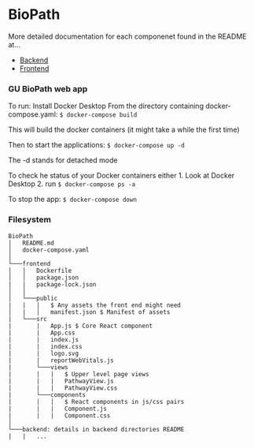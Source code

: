 # BioPath
More detailed documentation for each componenet found in the README at...
* [Backend](https://github.com/SD-2022-CPSC-10/BioPath/tree/api/backend#biopath-backend)
* [Frontend](https://github.com/SD-2022-CPSC-10/BioPath/tree/api/frontend)

### GU BioPath web app

To run:
Install Docker Desktop
From the directory containing docker-compose.yaml:
    ```$ docker-compose build```

This will build the docker containers (it might take a while the first time)

Then to start the applications:
   ```$ docker-compose up -d```

The -d stands for detached mode

To check he status of your Docker containers either
    1. Look at Docker Desktop
    2. run ```$ docker-compose ps -a```

To stop the app:
    ```$ docker-compose down```



### Filesystem
```
BioPath
│   README.md
│   docker-compose.yaml 
│
└───frontend
│   │   Dockerfile
│   │   package.json
|   |   package-lock.json
│   │
│   └───public
|   |   |   $ Any assets the front end might need
│   |   │   manifest.json $ Manifest of assets
|   └───src
|       |   App.js $ Core React component
|       |   App.css
|       |   index.js
|       |   index.css
|       |   logo.svg
|       |   reportWebVitals.js
|       └───views
|       |   |   $ Upper level page views
|       |   |   PathwayView.js
|       |   |   PathwayView.css
|       └───components
|       |   |   $ React components in js/css pairs
|       |   |   Component.js
|       |   |   Component.css
│   
└───backend: details in backend directories README
|   |   ...
```

